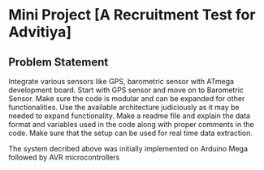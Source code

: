 # Mini Project [A Recruitment Test for Advitiya]

## Problem Statement 
 
Integrate various sensors like GPS, barometric sensor with ATmega development board. Start with GPS sensor and move on to Barometric Sensor. Make sure the code is modular and can be expanded for other functionalities. Use the available architecture judiciously as it may be needed to expand functionality. Make a readme file and explain the data format and variables used in the code along with proper comments in the code. Make sure that the setup can be used for real time data extraction. 


The system decribed above was initially implemented on Arduino Mega followed by AVR microcontrollers 
